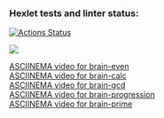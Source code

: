 ### Hexlet tests and linter status:
[![Actions Status](https://github.com/wail-hexlet/frontend-project-44/workflows/hexlet-check/badge.svg)](https://github.com/wail-hexlet/frontend-project-44/actions)

<a href="https://codeclimate.com/github/wail-hexlet/frontend-project-44/maintainability"><img src="https://api.codeclimate.com/v1/badges/365e979fcf305b5d86e8/maintainability" /></a>

<a href="https://asciinema.org/a/OF5NaUs8fUmdCXi5tWfHxXunr">ASCIINEMA video for brain-even</a> 
<br/>
<a href="https://asciinema.org/a/vAq41CG8eWV6DG8nxhAUHhkYH">ASCIINEMA video for brain-calc</a>
<br/>
<a href="https://asciinema.org/a/vEQrRnV12gxVrEmi36H45PdCC">ASCIINEMA video for brain-gcd</a>
<br/>
<a href="https://asciinema.org/a/M3jLn5TiO6OW7A3Vlz7IAzSVg">ASCIINEMA video for brain-progression</a>
<br/>
<a href="https://asciinema.org/a/1G4bjGDjtJObsHq566iUXZSrE">ASCIINEMA video for brain-prime</a>
